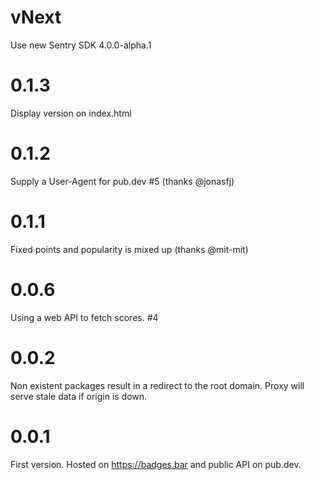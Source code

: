 # vNext

Use new Sentry SDK 4.0.0-alpha.1

# 0.1.3

Display version on index.html

# 0.1.2

Supply a User-Agent for pub.dev #5 (thanks @jonasfj)

# 0.1.1

Fixed points and popularity is mixed up (thanks @mit-mit)

# 0.0.6

Using a web API to fetch scores. #4

# 0.0.2

Non existent packages result in a redirect to the root domain.
Proxy will serve stale data if origin is down.

# 0.0.1

First version. Hosted on https://badges.bar and public API on pub.dev.
